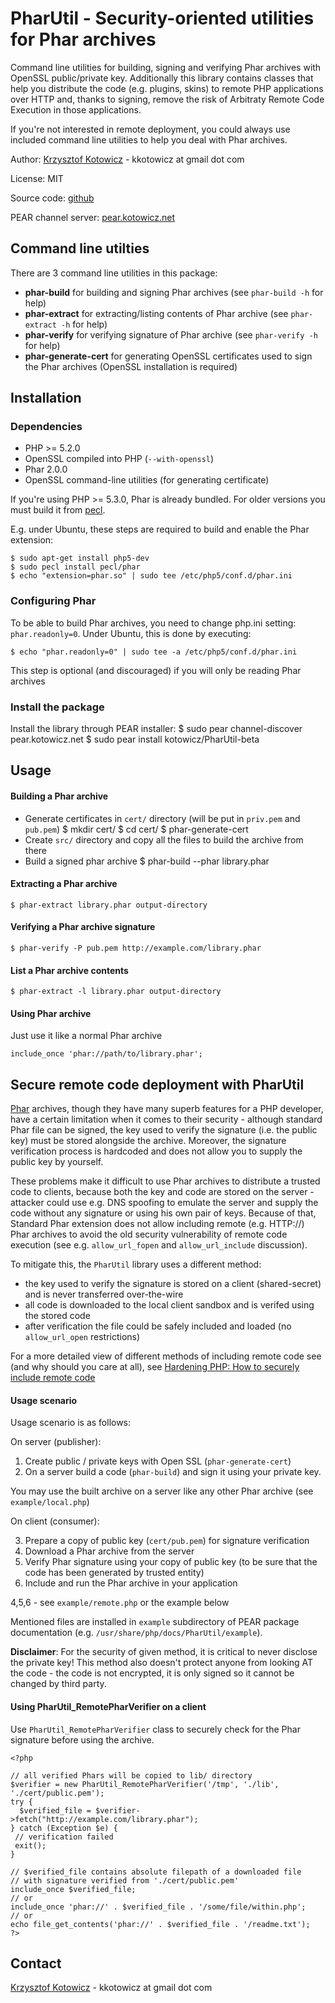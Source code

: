 PharUtil - Security-oriented utilities for Phar archives
========================================================

Command line utilities for building, signing and verifying Phar archives with OpenSSL public/private key.
Additionally this library contains classes that help you distribute the code (e.g. plugins, skins) to remote
PHP applications over HTTP and, thanks to signing, remove the risk of Arbitraty Remote Code Execution in those
applications.

If you're not interested in remote deployment, you could always use included command line utilities to help you
deal with Phar archives.

Author: [Krzysztof Kotowicz](http://blog.kotowicz.net) - kkotowicz at gmail dot com

License: MIT

Source code: [github](http://github.com/koto/phar-util)

PEAR channel server: [pear.kotowicz.net](http://pear.kotowicz.net)

Command line utilties
---------------------
There are 3 command line utilities in this package:

* **phar-build** for building and signing Phar archives (see `phar-build -h` for help)
* **phar-extract** for extracting/listing contents of Phar archive (see `phar-extract -h` for help)
* **phar-verify** for verifying signature of Phar archive (see `phar-verify -h` for help)
* **phar-generate-cert** for generating OpenSSL certificates used to sign the Phar archives (OpenSSL installation is required)

Installation
----------
### Dependencies
* PHP >= 5.2.0
* OpenSSL compiled into PHP (`--with-openssl`)
* Phar 2.0.0
* OpenSSL command-line utilities (for generating certificate)

If you're using PHP >= 5.3.0, Phar is already bundled. For older versions
you must build it from [pecl](http://pecl.php.net).

E.g. under Ubuntu, these steps are required to build and enable the Phar extension:

    $ sudo apt-get install php5-dev
    $ sudo pecl install pecl/phar
    $ echo "extension=phar.so" | sudo tee /etc/php5/conf.d/phar.ini

### Configuring Phar
To be able to build Phar archives, you need to change php.ini setting: `phar.readonly=0`.
Under Ubuntu, this is done by executing:

    $ echo "phar.readonly=0" | sudo tee -a /etc/php5/conf.d/phar.ini

This step is optional (and discouraged) if you will only be reading Phar archives

### Install the package

Install the library through PEAR installer:
    $ sudo pear channel-discover pear.kotowicz.net
    $ sudo pear install kotowicz/PharUtil-beta

Usage
-----
#### Building a Phar archive
* Generate certificates in `cert/` directory (will be put in `priv.pem` and `pub.pem`)
        $ mkdir cert/
        $ cd cert/
        $ phar-generate-cert
* Create `src/` directory and copy all the files to build the archive from there
* Build a signed phar archive
        $ phar-build --phar library.phar

#### Extracting a Phar archive
    $ phar-extract library.phar output-directory

#### Verifying a Phar archive signature
    $ phar-verify -P pub.pem http://example.com/library.phar

#### List a Phar archive contents
    $ phar-extract -l library.phar output-directory

#### Using Phar archive

Just use it like a normal Phar archive

    include_once 'phar://path/to/library.phar';

Secure remote code deployment with PharUtil
-------------------------------------------
[Phar](http://php.net/manual/en/book.phar.php) archives, though they have many superb features for a PHP
developer, have a certain limitation when it comes to their security - although standard Phar file can
be signed, the key used to verify the signature (i.e. the public key) must be stored alongside the archive.
Moreover, the signature verification process is hardcoded and does not allow you to supply the public key
by yourself.

These problems make it difficult to use Phar archives to distribute a trusted code to
clients, because both the key and code are stored on the server - attacker could use e.g.
DNS spoofing to emulate the server and supply the code without any signature or using his own
pair of keys. Because of that, Standard Phar extension does not allow including remote (e.g. HTTP://) Phar
archives to avoid the old security vulnerability of remote code execution (see e.g. `allow_url_fopen`
and `allow_url_include` discussion).

To mitigate this, the `PharUtil` library uses a different method:

* the key used to verify the signature is stored on a client (shared-secret) and is
  never transferred over-the-wire
* all code is downloaded to the local client sandbox and is verifed using the stored code
* after verification the file could be safely included and loaded (no `allow_url_open`
  restrictions)

For a more detailed view of different methods of including remote code see (and why should you care at all),
see [Hardening PHP: How to securely include remote code](http://blog.kotowicz.net/2010/07/hardening-php-how-to-securely-include.html)

#### Usage scenario

Usage scenario is as follows:

On server (publisher):

1. Create public / private keys with Open SSL (`phar-generate-cert`)
2. On a server build a code (`phar-build`) and sign it using your private key.

You may use the built archive on a server like any other Phar archive (see `example/local.php`)

On client (consumer):

3. Prepare a copy of public key (`cert/pub.pem`) for signature verification
4. Download a Phar archive from the server
5. Verify Phar signature using your copy of public key (to be sure that the code has
   been generated by trusted entity)
6. Include and run the Phar archive in your application

4,5,6 - see `example/remote.php` or the example below

Mentioned files are installed in `example` subdirectory of PEAR package documentation
(e.g. `/usr/share/php/docs/PharUtil/example`).

**Disclaimer**: For the security of given method, it is critical to never disclose the private key!
This method also doesn't protect anyone from looking AT the code - the code is not encrypted,
it is only signed so it cannot be changed by third party.

#### Using PharUtil_RemotePharVerifier on a client

Use `PharUtil_RemotePharVerifier` class to securely check for the Phar signature
before using the archive.

    <?php

    // all verified Phars will be copied to lib/ directory
    $verifier = new PharUtil_RemotePharVerifier('/tmp', './lib', './cert/public.pem');
    try {
      $verified_file = $verifier->fetch("http://example.com/library.phar");
    } catch (Exception $e) {
     // verification failed
     exit();
    }

    // $verified_file contains absolute filepath of a downloaded file
    // with signature verified from './cert/public.pem'
    include_once $verified_file;
    // or
    include_once 'phar://' . $verified_file . '/some/file/within.php';
    // or
    echo file_get_contents('phar://' . $verified_file . '/readme.txt');
    ?>

Contact
-------
[Krzysztof Kotowicz](http://blog.kotowicz.net) - kkotowicz at gmail dot com

